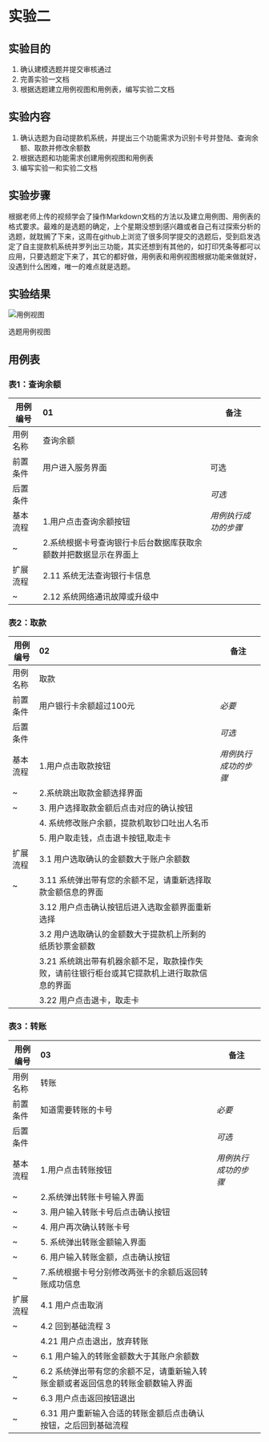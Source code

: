 # 实验二

## 实验目的

1. 确认建模选题并提交审核通过
2. 完善实验一文档
3. 根据选题建立用例视图和用例表，编写实验二文档

## 实验内容

1. 确认选题为自动提款机系统，并提出三个功能需求为识别卡号并登陆、查询余额、取款并修改余额数
2. 根据选题和功能需求创建用例视图和用例表
3. 编写实验一和实验二文档

## 实验步骤

​        根据老师上传的视频学会了操作Markdown文档的方法以及建立用例图、用例表的格式要求。最难的是选题的确定，上个星期没想到感兴趣或者自己有过探索分析的选题，就耽搁了下来，这周在github上浏览了很多同学提交的选题后，受到启发选定了自主提款机系统并罗列出三功能，其实还想到有其他的，如打印凭条等都可以应用，只要选题定下来了，其它的都好做，用例表和用例视图根据功能来做就好，没遇到什么困难，唯一的难点就是选题。

## 实验结果

![用例视图](./新model2.jpg)

选题用例视图



## 用例表


### 表1：查询余额

| 用例编号 | 01                                                           | 备注                 |
| -------- | :----------------------------------------------------------- | -------------------- |
| 用例名称 | 查询余额                                                     |                      |
| 前置条件 | 用户进入服务界面                                             | 可选                 |
| 后置条件 |                                                              | *可选*               |
| 基本流程 | 1.用户点击查询余额按钮                                       | *用例执行成功的步骤* |
| ~        | 2.系统根据卡号查询银行卡后台数据库获取余额数并把数据显示在界面上 |                      |
| 扩展流程 | 2.11 系统无法查询银行卡信息                                  |                      |
| ~        | 2.12 系统网络通讯故障或升级中                                |                      |



### 表2：取款

| 用例编号 | 02                                                           | 备注                 |
| -------- | :----------------------------------------------------------- | -------------------- |
| 用例名称 | 取款                                                         |                      |
| 前置条件 | 用户银行卡余额超过100元                                      | *必要*               |
| 后置条件 |                                                              | *可选*               |
| 基本流程 | 1.用户点击取款按钮                                           | *用例执行成功的步骤* |
| ~        | 2.系统跳出取款金额选择界面                                   |                      |
| ~        | 3. 用户选择取款金额后点击对应的确认按钮                      |                      |
|          | 4. 系统修改账户余额，提款机取钞口吐出人名币                  |                      |
|          | 5. 用户取走钱，点击退卡按钮,取走卡                           |                      |
| 扩展流程 | 3.1 用户选取确认的金额数大于账户余额数                       |                      |
| ~        | 3.11 系统弹出带有您的余额不足，请重新选择取款金额信息的界面  |                      |
|          | 3.12 用户点击确认按钮后进入选取金额界面重新选择              |                      |
|          | 3.2 用户选取确认的金额数大于提款机上所剩的纸质钞票金额数     |                      |
|          | 3.21 系统跳出带有机器余额不足，取款操作失败，请前往银行柜台或其它提款机上进行取款信息的界面 |                      |
|          | 3.22 用户点击退卡，取走卡                                    |                      |



### 表3：转账

| 用例编号 | 03                                                           | 备注                 |
| -------- | :----------------------------------------------------------- | -------------------- |
| 用例名称 | 转账                                                         |                      |
| 前置条件 | 知道需要转账的卡号                                           | *必要*               |
| 后置条件 |                                                              | *可选*               |
| 基本流程 | 1.用户点击转账按钮                                           | *用例执行成功的步骤* |
| ~        | 2.系统弹出转账卡号输入界面                                   |                      |
| ~        | 3. 用户输入转账卡号后点击确认按钮                            |                      |
| ~        | 4. 用户再次确认转账卡号                                      |                      |
| ~        | 5. 系统弹出转账金额输入界面                                  |                      |
| ~        | 6. 用户输入转账金额，点击确认按钮                            |                      |
| ~        | 7.系统根据卡号分别修改两张卡的余额后返回转账成功信息         |                      |
| 扩展流程 | 4.1 用户点击取消                                             |                      |
| ~        | 4.2 回到基础流程 3                                           |                      |
|          | 4.21 用户点击退出，放弃转账                                  |                      |
| ~        | 6.1 用户输入的转账金额数大于其账户余额数                     |                      |
| ~        | 6.2 系统弹出带有您的余额不足，请重新输入转账金额或者返回信息的转账金额数输入界面 |                      |
| ~        | 6.3 用户点击返回按钮退出                                     |                      |
| ~        | 6.31 用户重新输入合适的转账金额后点击确认按钮，之后回到基础流程 |                      |